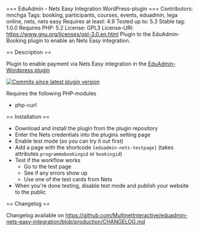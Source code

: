 === EduAdmin - Nets Easy Integration WordPress-plugin ===
Contributors: mnchga
Tags: booking, participants, courses, events, eduadmin, lega online, nets, nets easy
Requires at least: 4.9
Tested up to: 5.3
Stable tag: 1.0.0
Requires PHP: 5.2
License: GPL3
License-URI: https://www.gnu.org/licenses/gpl-3.0.en.html
Plugin to the EduAdmin-Booking plugin to enable an Nets Easy integration.

== Description ==

Plugin to enable payment via Nets Easy integration in the [EduAdmin-Wordpress plugin](https://github.com/MultinetInteractive/EduAdmin-WordPress)

[<img src="https://img.shields.io/github/commits-since/MultinetInteractive/eduadmin-nets-easy-integration/latest.svg" alt="Commits since latest plugin version" />](https://wordpress.org/plugins/eduadmin-booking/)

Requires the following PHP-modules

- php-curl

== Installation ==

- Download and install the plugin from the plugin repository
- Enter the Nets credentials into the plugins setting page
- Enable test mode (so you can try it out first)
- Add a page with the shortcode `[eduadmin-nets-testpage]` (takes attributes `programmebookingid` or `bookingid`)
- Test if the workflow works
  - Go to the test page
  - See if any errors show up
  - Use one of the test cards from Nets
- When you're done testing, disable test mode and publish your website to the public

== Changelog ==

Changelog available on https://github.com/MultinetInteractive/eduadmin-nets-easy-integration/blob/production/CHANGELOG.md
